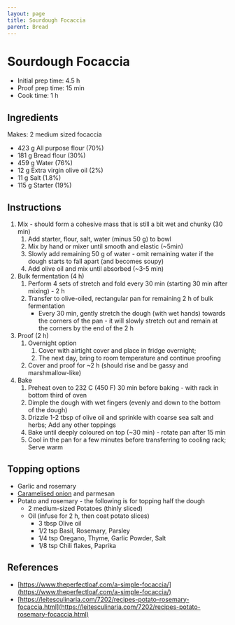 ```yaml
---
layout: page
title: Sourdough Focaccia
parent: Bread
---
```


# Sourdough Focaccia

- Initial prep time: 4.5 h
- Proof prep time: 15 min
- Cook time: 1 h

## Ingredients

Makes: 2 medium sized focaccia

- 423 g All purpose flour (70%)
- 181 g Bread flour (30%)
- 459 g Water (76%)
- 12 g Extra virgin olive oil (2%)
- 11 g Salt (1.8%)
- 115 g Starter (19%)

## Instructions

1. Mix - should form a cohesive mass that is still a bit wet and chunky (30 min)
   1. Add starter, flour, salt, water (minus 50 g) to bowl
   2. Mix by hand or mixer until smooth and elastic (~5min)
   3. Slowly add remaining 50 g of water - omit remaining water if the dough starts to fall apart (and becomes soupy)
   4. Add olive oil and mix until absorbed (~3-5 min)
2. Bulk fermentation (4 h)
   1. Perform 4 sets of stretch and fold every 30 min (starting 30 min after mixing) - 2 h
   2. Transfer to olive-oiled, rectangular pan for remaining 2 h of bulk fermentation
      - Every 30 min, gently stretch the dough (with wet hands) towards the corners of the pan - it will slowly stretch out and remain at the corners by the end of the 2 h
3. Proof (2 h)
   1. Overnight option
      1. Cover with airtight cover and place in fridge overnight;
      2. The next day, bring to room temperature and continue proofing
   2. Cover and proof for ~2 h (should rise and be gassy and marshmallow-like)
4. Bake
   1. Preheat oven to 232 C (450 F) 30 min before baking - with rack in bottom third of oven
   2. Dimple the dough with wet fingers (evenly and down to the bottom of the dough)
   3. Drizzle 1-2 tbsp of olive oil and sprinkle with coarse sea salt and herbs; Add any other toppings
   4. Bake until deeply coloured on top (~30 min) - rotate pan after 15 min
   5. Cool in the pan for a few minutes before transferring to cooling rack; Serve warm

## Topping options

- Garlic and rosemary
- [Caramelised onion](../../caramelised_onions.md) and parmesan
- Potato and rosemary - the following is for topping half the dough
  - 2 medium-sized Potatoes (thinly sliced)
  - Oil (infuse for 2 h, then coat potato slices)
    - 3 tbsp Olive oil
    - 1/2 tsp Basil, Rosemary, Parsley
    - 1/4 tsp Oregano, Thyme, Garlic Powder, Salt
    - 1/8 tsp Chili flakes, Paprika

## References

- [https://www.theperfectloaf.com/a-simple-focaccia/](https://www.theperfectloaf.com/a-simple-focaccia/)
- [https://leitesculinaria.com/7202/recipes-potato-rosemary-focaccia.html](https://leitesculinaria.com/7202/recipes-potato-rosemary-focaccia.html)
